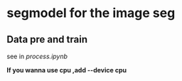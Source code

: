 # segmodel for the image seg

## Data pre and train

see in *process.ipynb*

**If you wanna use cpu ,add --device cpu**
